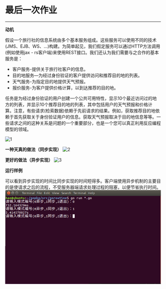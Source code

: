 ﻿# 最后一次作业

---
**动机**

假设一个旅行社的信息系统由多个基本服务组成。这些服务可以使用不同的技术(JMS、EJB、WS、…)构建。为简单起见，我们假定服务可以通过HTTP方法调用(例如使用jax - rs客户端)来使用REST接口。我们还认为我们需要与之合作的基本服务是：


- 客户服务-提供关于旅行社客户的信息。
- 目的地服务—为经过身份验证的客户提供访问和推荐目的地的列表。
- 天气服务-为指定目的地提供天气预报。
- 报价服务-为客户提供价格计算，以到达推荐的目的地。

任务是为经过身份验证的用户创建一个公共可用特性，显示10个最近访问过的地方的列表，并显示10个推荐目的地的列表，其中包括用户的天气预报和价格计算。注意，有些请求(检索数据)依赖于先前请求的结果。例如，获取推荐目的地依赖于首先获取关于身份验证用户的信息。获取天气预报取决于目的地信息等等。一些请求之间的这种关系是问题的一个重要部分，也是一个您可以真正利用反应编程模型的领域。

![1](https://jersey.github.io/documentation/latest/images/rx-client-problem.png)

**一种天真的做法（同步实现）**
![2](https://jersey.github.io/documentation/latest/images/rx-client-sync-approach.png)

**更好的做法（异步实现）**
![3](https://jersey.github.io/documentation/latest/images/rx-client-async-approach.png)

**运行样例**

可以看到异步实现的时间比同步实现的时间短得多。客户端使用异步机制的主要目的是使请求之后的流程，不受服务器端请求处理过程的阻塞，以便节省执行时间。
![4](https://raw.githubusercontent.com/LeungChiHo/ServiceComputing/master/goroutine/1.png)
